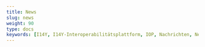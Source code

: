 ```yaml
---
title: News
slug: news
weight: 90
type: docs
keywords: [I14Y, I14Y-Interoperabilitätsplattform, IOP, Nachrichten, News, Neuigkeiten]
---
```

